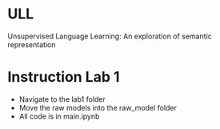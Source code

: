 # ULL
Unsupervised Language Learning: An exploration of semantic representation

# Instruction Lab 1

- Navigate to the lab1 folder
- Move the raw models into the raw_model folder
- All code is in main.ipynb
